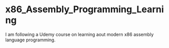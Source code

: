 # x86_Assembly_Programming_Learning
I am following a Udemy course on learning aout modern x86 assembly language programming.

